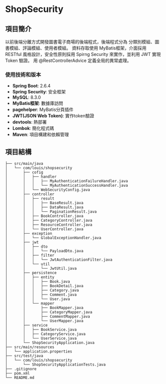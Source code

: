   # ShopSecurity

## 項目簡介

以前後端分離方式開發圖書電子商場的後端程式，後端程式分為 分類別模組、圖書模組、評論模組、使用者模組。
資料存取使用 MyBatis框架，介面採用 RESTful 風格設計，安全性原則採用 Spirng Security 來實作，並利用 JWT 實現 Token 驗證。
用 @RestControllerAdvice 定義全局的異常處理。

### 使用技術和版本

- **Spring Boot**: 2.6.4
- **Spring Security**: 安全框架
- **MySQL**: 8.3.0
- **MyBatis框架**: 數據庫訪問
- **pagehelper**: MyBatis分頁插件
- **JWT(JSON Web Token)**: 實作token驗證
- **devtools**: 熱部署
- **Lombok**: 簡化程式碼
- **Maven**: 項目構建和依賴管理

## 項目結構

```plaintext
├── src/main/java
│   └── com/louis/shopsecurity
│       ├── cofig
│       │   ├── handler
│       │   │   ├── MyAuthenticationFailureHandler.java
│       │   │   └── MyAuthenticationSuccessHandler.java
│       │   └── WebSecurityConfig.java
│       ├── controller
│       │   ├── result
│       │   │   ├── BaseResult.java
│       │   │   ├── DataResult.java
│       │   │   └── PaginationResult.java
│       │   ├── BookController.java
│       │   ├── CategoryController.java
│       │   ├── ResourceController.java
│       │   └── UserController.java
│       ├── exception
│       │   └── GlobalExceptionHandler.java
│       ├── jwt
│       │   ├── dto
│       │   │   └── PayloadDto.java
│       │   ├── filter
│       │   │   └── JwtAuthenticationFilter.java
│       │   └── util
│       │       └── JwtUtil.java
│       ├── persistence
│       │   ├── entity
│       │   │   ├── Book.java
│       │   │   ├── BookDetail.java
│       │   │   ├── Category.java
│       │   │   ├── Comment.java
│       │   │   └── User.java
│       │   └── mapper
│       │       ├── BookMapper.java
│       │       ├── CategoryMapper.java
│       │       ├── CommentMapper.java
│       │       └── UserMapper.java
│       ├── service
│       │   ├── BookService.java
│       │   ├── CategoryService.java
│       │   └── UserService.java
│       └── ShopSecurityApplication.java
├── src/main/resources
│   └── application.properties
├── src/test/java
│   └── com/louis/shopsecurity
│       └── ShopSecurityApplicationTests.java
├── .gitignore
├── pom.xml
└── README.md
